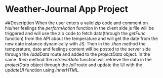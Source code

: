 # Weather-Journal App Project

##Description
When the user enters a valid zip code and comment on his/her feelings the *performAction* function in the client side js file will be triggered and will use the zip code to fetch data(through the *getFunc* function) from the API about the temperature and will get the date from the new date instance dynamically with JS. Then in the *.then* method the temperature, date and feelings content will be posted to the server side through the */addData* route and added to the *projectData* object. In the same *.then* method the *retrieveData* function will retrieve the data in the *projectData* object through the */all* route and update the UI with the *updateUI* function using *innerHTML*.

